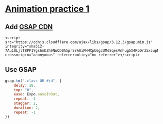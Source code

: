 # <a href="https://hadiraza04.github.io/gsap-01/">Animation practice 1</a>

## Add <a href="https://cdnjs.com/libraries/gsap">GSAP CDN</a>
```
<script src="https://cdnjs.cloudflare.com/ajax/libs/gsap/3.12.3/gsap.min.js" integrity="sha512-7Au1ULjlT8PP1Ygs6mDZh9NuQD0A5prSrAUiPHMXpU6g3UMd8qesVnhug5X4RoDr35x5upNpx0A6Sisz1LSTXA==" crossorigin="anonymous" referrerpolicy="no-referrer"></script>
```
## Use GSAP
```javascript
gsap.to(".class OR #id", {
    delay: 18,
    top: "0",
    ease: Expo.easeInOut,
    repeat: -1
    stagger: 2,
    duration: 2,
    repeat: -1
})
```
